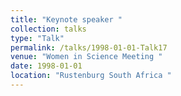 ```yaml
---
title: "Keynote speaker "
collection: talks
type: "Talk"
permalink: /talks/1998-01-01-Talk17
venue: "Women in Science Meeting "
date: 1998-01-01
location: "Rustenburg South Africa "
---
```

